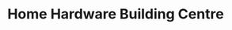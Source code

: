 ---
title: "Home Hardware Building Centre"
url: /sackville/home-hardware-building-centre/
shop: doityourself
---